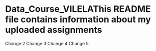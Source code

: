# Data_Course_VILELAThis README file contains information about my uploaded assignments
Change 2
Change 3
Change 4
Change 5
